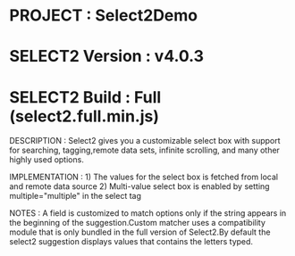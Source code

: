 # PROJECT            : Select2Demo
# SELECT2 Version    : v4.0.3
# SELECT2 Build      : Full (select2.full.min.js)
  
DESCRIPTION        : Select2 gives you a customizable select box with support for searching, tagging,remote data sets, infinite scrolling,
                     and many other highly used options.
                       
IMPLEMENTATION     : 1) The values for the select box is fetched from local and remote data source
                     2) Multi-value select box is enabled by setting multiple="multiple" in the select tag

NOTES              : A field is customized to match options only if the string appears in the beginning of the suggestion.Custom matcher 
                     uses a compatibility module that is only bundled in the full version of Select2.By default the select2 suggestion 
                     displays values that contains the letters typed.

